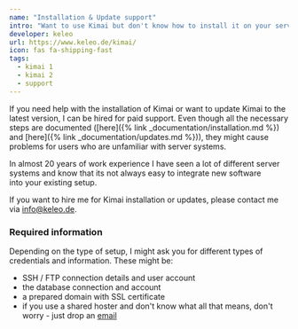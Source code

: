 ```yaml
---
name: "Installation & Update support"
intro: "Want to use Kimai but don't know how to install it on your server?"
developer: keleo
url: https://www.keleo.de/kimai/
icon: fas fa-shipping-fast
tags:
  - kimai 1
  - kimai 2
  - support
---
```


If you need help with the installation of Kimai or want to update Kimai to the latest version, I can be hired for paid support.
Even though all the necessary steps are documented ([here]({% link _documentation/installation.md %}) and [here]({% link _documentation/updates.md %})), 
they might cause problems for users who are unfamiliar with server systems.

In almost 20 years of work experience I have seen a lot of different server systems and know that its not always easy to integrate new software  
into your existing setup.

If you want to hire me for Kimai installation or updates, please contact me via [info@keleo.de](mailto:info@keleo.de).

### Required information

Depending on the type of setup, I might ask you for different types of credentials and information. These might be:

- SSH / FTP connection details and user account
- the database connection and account
- a prepared domain with SSL certificate
- if you use a shared hoster and don't know what all that means, don't worry - just drop an [email](mailto:info@keleo.de)

